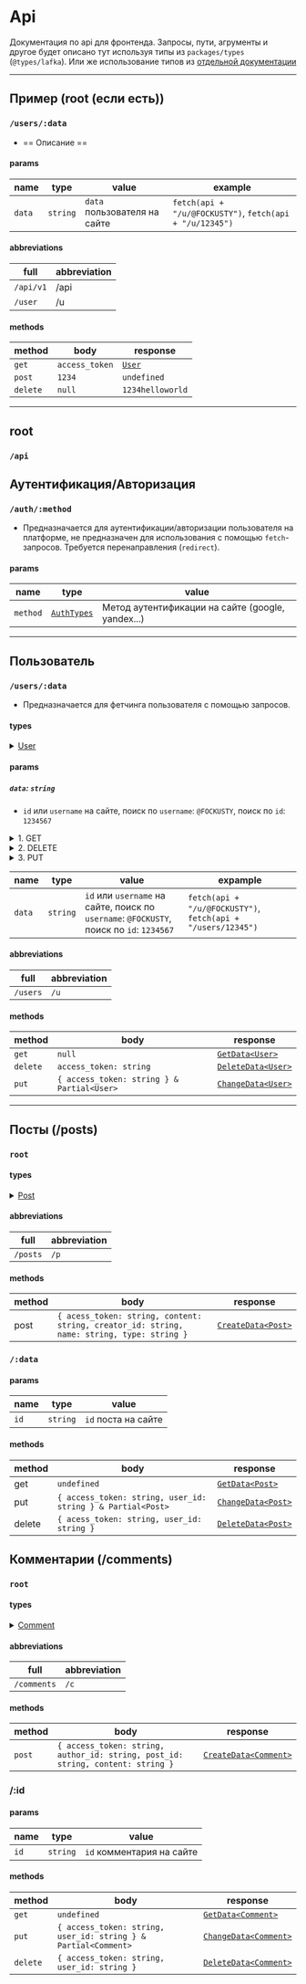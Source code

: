 # Api
Документация по api для фронтенда. Запросы, пути, агрументы и другое будет описано тут используя типы из `packages/types` (`@types/lafka`). Или же использование типов из [отдельной документации](./types.doc.md)

<hr>

## Пример (root (если есть))
### `/users/:data`

- == Описание ==

#### params
| name         | type               | value                            | example |
| ------------ | ------------------ | --------------------------       | ------- |
| `data`         | `string`           | `data` пользователя на сайте   | `fetch(api + "/u/@FOCKUSTY")`, `fetch(api + "/u/12345")` |

#### abbreviations
| full          | abbreviation       |
| ------------- | ------------------ |
| `/api/v1`       | /api               |
| `/user`         | /u                 |

#### methods
| method       | body            | response |
| ------------ | --------------- | -------- |
| `get`        | `access_token`  | [`User`](./types.doc.md#user)   |
| `post`       | `1234`          | `undefined` |
| `delete`     | `null`          | `1234helloworld` |

<hr>

## root
### `/api`

## Аутентификация/Авторизация
### `/auth/:method`

- Предназначается для аутентификации/авторизации пользователя на платформе, не предназначен для использования с помощью `fetch`-запросов. Требуется перенаправления (`redirect`).

#### params
| name         | type               | value                        |
| ------------ | ------------------ | --------------------------   |
| `method`     | [`AuthTypes`](./types.doc.md#authtypes)        | Метод аутентификации на сайте (google, yandex...)   |

<hr>

## Пользователь
### `/users/:data`

- Предназначается для фетчинга пользователя с помощью запросов.

#### types
<details>
<summary><a href="./types.doc.md#user">User</a></summary>

```ts
interface User {
  id: string;

  username: string;
  nickname?: string;
  avatar?: string;

  biography?: string;
  links: Link[];

  created_at: Date;

  forum_posts: string[];
  blog_posts: string[];
  followed_forum_posts: string[];
  followed_blog_posts: string[];
  blocked_posts: string[];

  followers: string[];
  following: string[];
}
```

</details>

#### params

##### `data`: `string`
- `id` или `username` на сайте, поиск по `username`: `@FOCKUSTY`, поиск по `id`: `1234567`

<details>
<summary>1. GET</summary>

```ts
// find by username, successed: true
fetch(api + "/users/@FOCKUSTY", { method: "GET" }).then((data: GetData<User>) => {
  console.log(data) // { successed: true, type: "user", resource: {...}, error: undefined } 
});

// find by id, successed: false
fetch(api + "/users/1234567890", { method: "GET" }).then(data => {
  console.log(data) // { successed: false, type: "user", resource: null, error: "user not found" }
});

/* 
  returning GetData<User>
  not required data in body
  method - get
*/
```

</details>

<details>
<summary>2. DELETE</summary>

```ts
// delete by username, successed: true
fetch(api + "/users/@FOCKUSTY", {
  method: "DELETE",
  body: JSON.stringify({ access_token: MY_TOKEN })
}).then(data => {
  console.log(data) // { type: "user", successed: true, date: Date, resource: {...}, error: undefined }
});

// delete by id, successed: false
fetch(api + "/u/1234", {
  method: "DELETE",
  body: JSON.stringify({ access_token: MY_TOKEN })
}).then(data => {
  console.log(data) // { type: "user", successed: false, date: Date, resource: {...}, error: "403" }
});

/* 
  returning DeleteData<User>
  required a access_token in body
  method - delete
*/
```

</details>

<details>
<summary>3. PUT</summary>

```ts
// put by username, successed: true
fetch(api + "/u/@FOCKUSTY", {
  method: "PUT",
  body: JSON.stringify({
    access_token: MY_TOKEN,
    nickname: "fickus228",
    biography: "The Hatter"
  })
}).then(data => {
  console.log(data) // { type: "user", successed: true, date: Date, resource: {...}, changed_resource: {...}, error: undefined }
});

// put by id, successed: false
fetch(api + "/u/1235", {
  method: "PUT",
  body: JSON.stringify({
    access_token: MY_TOKEN,
    nickname: "fickus228",
    biography: "The Hatter"
  })
}).then(data => {
  console.log(data) // { type: "user", successed: false, date: Date, resource: {...}, changed_resource: undefined, error: "403" }
});

/* 
  returning ChangeData<User>
  required a access_token in body, also Partial<User>
  method - put
*/
```

</details>

| name         | type               | value                        | expample 			|
| ------------ | ------------------ | --------------------------   | ------------------ |
| `data`       | `string`           | `id` или `username` на сайте, поиск по `username`: `@FOCKUSTY`, поиск по `id`: `1234567` | `fetch(api + "/u/@FOCKUSTY")`, `fetch(api + "/users/12345")` |
#### abbreviations
| full          | abbreviation       |
| ------------- | ------------------ |
| `/users`       | `/u`               |
#### methods
| method       | body                | response |
| ------------ | ------------------  | -------- |
| `get`        | `null`     		     | [`GetData<User>`](./types.doc.md#getdata) |
| `delete`     | `access_token: string`      | [`DeleteData<User>`](./types.doc.md#deletedata) |
| `put`        | `{ access_token: string } & Partial<User>`      | [`ChangeData<User>`](./types.doc.md/#changedata) |

<hr>

## Посты (/posts)
### `root`

#### types
<details>
<summary><a href="./types.doc.md#post">Post</a></summary>

```ts
interface Post {
  id: string;

  name: string;
  content: string;
  description?: string;
  comments: string[];
  followers: number;

  created_at: Date;
  changed_at?: Date;

  creator_id: string;

  type: "forum" | "blog";
  view_status: 0 | 1;

  // Forum post:

  tags: Tag[] | null;
  status: PostStatus | null;

  // Blog post:

  likes: number | null;
  dislikes: number | null;
  reposts: number | null;
}
```

</details>

#### abbreviations
| full          | abbreviation       |
| ------------- | ------------------ |
| `/posts`      | `/p`               |
#### methods
| method       | body                | response |
| ------------ | ------------------  | -------- |
| post         | `{ acess_token: string, content: string, creator_id: string, name: string, type: string }` | [`CreateData<Post>`](./types.doc.md#createdata) |

### `/:data`
#### params
| name         | type               | value                        |
| ------------ | ------------------ | --------------------------   |
| `id`         | `string`           | `id` поста на сайте          |
#### methods
| method       | body                | response |
| ------------ | ------------------  | -------- |
| get          | `undefined`              | [`GetData<Post>`](./types.doc.md#getdata) |
| put          | `{ access_token: string, user_id: string } & Partial<Post>`     | [`ChangeData<Post>`](./types.doc.md#changedata) |
| delete       | `{ acess_token: string, user_id: string }` | [`DeleteData<Post>`](./types.doc.md#deletedata) |

## Комментарии (/comments)
### `root`

#### types
<details>
<summary><a href="./types.doc.md#comment">Comment</a></summary>

```ts
interface Comment {
  id: string;

  content: string;

  created_at: Date;
  changed_at?: Date;

  author_id: string;
  post_id: string;

  reply?: string;
}
```

</details>

#### abbreviations
| full          | abbreviation       |
| ------------- | ------------------ |
| `/comments`   | `/c`               |
#### methods
| method       | body                | response |
| ------------ | ------------------  | -------- |
| `post`       | `{ access_token: string, author_id: string, post_id: string, content: string }` | [`CreateData<Comment>`](./types.doc.md#changedata) |

### /:id
#### params
| name         | type               | value                        |
| ------------ | ------------------ | --------------------------   |
| `id`         | `string`           | `id` комментария на сайте    |
#### methods
| method       | body                | response |
| ------------ | ------------------  | -------- |
| `get`        | `undefined`         | [`GetData<Comment>`](./types.doc.md#getdata) |
| `put`        | `{ access_token: string, user_id: string } & Partial<Comment>` | [`ChangeData<Comment>`](./types.doc.md#changedata) |
| `delete`     | `{ access_token: string, user_id: string }` | [`DeleteData<Comment>`](./types.doc.md#deletedata) |